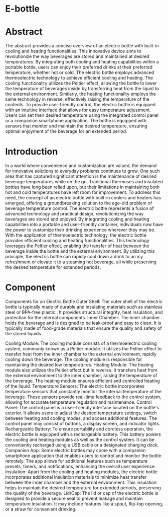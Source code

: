 # E-bottle
# Abstract
The abstract provides a concise overview of an electric bottle with built-in cooling and heating functionalities.
This innovative device aims to revolutionize the way beverages are stored and maintained at desired temperatures.
By integrating both cooling and heating capabilities within a portable bottle, users can enjoy their preferred drinks at their preferred temperature, whether hot or cold.
The electric bottle employs advanced thermoelectric technology to achieve efficient cooling and heating.
The cooling functionality utilizes the Peltier effect, allowing the bottle to lower the temperature of beverages inside by transferring heat from the liquid to the external environment. 
Similarly, the heating functionality employs the same technology in reverse, effectively raising the temperature of the contents.
To provide user-friendly control, the electric bottle is equipped with an intuitive interface that allows for easy temperature adjustment. 
Users can set their desired temperature using the integrated control panel or a companion smartphone application. 
The bottle is equipped with sensors that monitor and maintain the desired temperature, ensuring optimal enjoyment of the beverage for an extended period.
# Introduction
In a world where convenience and customization are valued, the demand for innovative solutions to everyday problems continues to grow.
One such area that has captured significant attention is the maintenance of desired beverage temperatures while on the go. Traditional thermoses and insulated bottles have long been relied upon, but their limitations in maintaining both hot and cold temperatures have left room for improvement.
To address this need, the concept of an electric bottle with built-in coolers and heaters has emerged, offering a groundbreaking solution to the age-old problem of beverage temperature control.
The electric bottle represents a fusion of advanced technology and practical design, revolutionizing the way beverages are stored and enjoyed.
By integrating cooling and heating capabilities into a portable and user-friendly container, individuals now have the power to customize their drinking experience wherever they may be.
With the application of thermoelectric technology, the electric bottle provides efficient cooling and heating functionalities.
This technology leverages the Peltier effect, enabling the transfer of heat between the beverage inside the bottle and the external environment. 
By utilizing this principle, the electric bottle can rapidly cool down a drink to an icy refreshment or elevate it to a steaming hot beverage, all while preserving the desired temperature for extended periods.
# Component
Components for an Electric Bottle 
Outer Shell: The outer shell of the electric bottle is typically made of durable and insulating materials such as stainless steel or BPA-free plastic
. It provides structural integrity, heat insulation, and protection for the internal components.
Inner Chamber: The inner chamber holds the beverage and is designed to be leak-proof and easy to clean. 
It is typically made of food-grade materials that ensure the quality and safety of the stored liquids.

Cooling Module: The cooling module consists of a thermoelectric cooling system, commonly known as a Peltier module.
It utilizes the Peltier effect to transfer heat from the inner chamber to the external environment, rapidly cooling down the beverage.
The cooling module is responsible for maintaining the desired low temperatures.
Heating Module: The heating module also utilizes the Peltier effect but in reverse. 
It transfers heat from the external environment to the inner chamber, raising the temperature of the beverage. 
The heating module ensures efficient and controlled heating of the liquid.
Temperature Sensors: The electric bottle incorporates temperature sensors that constantly monitor the internal temperature of the beverage.
These sensors provide real-time feedback to the control system, allowing for accurate temperature regulation and maintenance.
Control Panel: The control panel is a user-friendly interface located on the bottle's exterior.
It allows users to adjust the desired temperature settings, switch between heating and cooling modes, and access additional features.
The control panel may consist of buttons, a display screen, and indicator lights.
Rechargeable Battery: To ensure portability and cordless operation, the electric bottle is equipped with a rechargeable battery. 
This battery powers the cooling and heating modules as well as the control system.
It can be conveniently recharged using a USB cable or a designated charging dock.
Companion App: Some electric bottles may come with a companion smartphone application that enables users to control and monitor the bottle remotely.
The app allows for additional features such as temperature presets, timers, and notifications, enhancing the overall user experience.
Insulation: Apart from the cooling and heating modules, the electric bottle incorporates additional insulation materials to minimize heat transfer between the inner chamber and the external environment. This insulation helps to maintain the desired temperature for extended periods, preserving the quality of the beverage.
Lid/Cap: The lid or cap of the electric bottle is designed to provide a secure seal to prevent leakage and maintain temperature insulation.
It may include features like a spout, flip-top opening, or a straw for convenient drinking.


